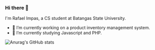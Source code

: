 ### Hi there 👋

I'm Rafael Impas, a CS student at Batangas State University. 

- 🔭 I’m currently working on a product inventory management system.
- 🌱 I’m currently studying Javascript and PHP.

![Anurag's GitHub stats](https://github-readme-stats.vercel.app/api?username=rafimps18&show_icons=true&theme=transparent)



